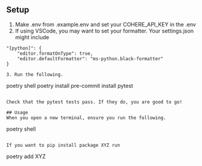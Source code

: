 


## Setup 
1. Make .env from .example.env and set your COHERE_API_KEY in the .env
2. If using VSCode, you may want to set your formatter. Your settings.json might include 
```
"[python]": {
    "editor.formatOnType": true,
    "editor.defaultFormatter": "ms-python.black-formatter"
}

3. Run the following.
```
poetry shell
poetry install
pre-commit install
pytest
```

Check that the pytest tests pass. If they do, you are good to go!

## Usage
When you open a new terminal, ensure you run the following.
```
poetry shell
```

If you want to pip install package XYZ run
```
poetry add XYZ
```
